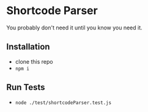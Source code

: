 # Shortcode Parser
You probably don't need it until you know you need it.

## Installation
- clone this repo
- `npm i`

## Run Tests
- `node ./test/shortcodeParser.test.js`